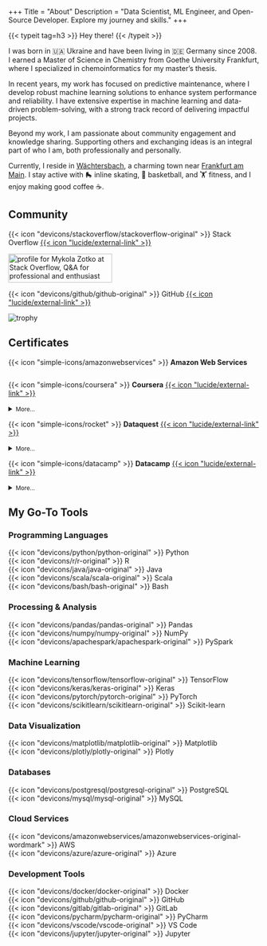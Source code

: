 +++
Title = "About"
Description = "Data Scientist, ML Engineer, and Open-Source Developer. Explore my journey and skills."
+++

{{< typeit tag=h3 >}} Hey there! {{< /typeit >}}

I was born in :ukraine: Ukraine and have been living in :de: Germany since 2008.
I earned a Master of Science in Chemistry from Goethe University Frankfurt,
where I specialized in chemoinformatics for my master’s thesis.

In recent years, my work has focused on predictive maintenance, where I develop
robust machine learning solutions to enhance system performance and reliability.
I have extensive expertise in machine learning and data-driven problem-solving,
with a strong track record of delivering impactful projects.

Beyond my work, I am passionate about community engagement and knowledge
sharing. Supporting others and exchanging ideas is an integral part of who I am,
both professionally and personally.

Currently, I reside in
[Wächtersbach](https://maps.google.com/maps?q=Wächtersbach,Germany), a charming
town near [Frankfurt am Main](https://maps.google.com/maps?q=Fankfurt,Germany).
I stay active with :roller_skate: inline skating, :basketball: basketball, and
:weight_lifting: fitness, and I enjoy making good coffee :coffee:.

## Community

{{< icon "devicons/stackoverflow/stackoverflow-original" >}} Stack Overflow
[{{< icon "lucide/external-link" >}}](https://stackoverflow.com/users/8973620/mykola-zotko)

<!-- markdownlint-disable MD033 MD013 -->

<a href="https://stackoverflow.com/users/8973620/mykola-zotko"><img class="nozoom" src="https://stackoverflow.com/users/flair/8973620.png" width="208" height="58" alt="profile for Mykola Zotko at Stack Overflow, Q&amp;A for professional and enthusiast programmers" title="profile for Mykola Zotko at Stack Overflow, Q&amp;A for professional and enthusiast programmers"></a>

<!-- markdownlint-enable MD033 MD013 -->

{{< icon "devicons/github/github-original" >}} GitHub
[{{< icon "lucide/external-link" >}}](https://github.com/zotko)

![trophy](https://github-profile-trophy.vercel.app/?username=zotko&rank=-C,-B,-?&margin-w=15)

## Certificates

{{< icon "simple-icons/amazonwebservices" >}} **Amazon Web Services**

<!-- markdownlint-disable MD013 MD033 -->
<div style="display: flex; gap: 20px; flex-wrap: wrap;">
  <div
    data-iframe-width="150"
    data-iframe-height="270"
    data-share-badge-id="47647fdb-c18f-4257-92ca-c433c123cc15"
    data-share-badge-host="https://www.credly.com">
  </div>
  <div
    data-iframe-width="150"
    data-iframe-height="270"
    data-share-badge-id="04f68a57-30fe-4737-9125-bf729e3d31da"
    data-share-badge-host="https://www.credly.com">
  </div>
  <div
    data-iframe-width="150"
    data-iframe-height="270"
    data-share-badge-id="d0a7fc6f-0b04-4ca8-bcbb-6e4685ec8ea6"
    data-share-badge-host="https://www.credly.com">
  </div>
  <div
    data-iframe-width="150"
    data-iframe-height="270"
    data-share-badge-id="3e55440b-9b1b-4ca0-97f7-1d0fcdc82620"
    data-share-badge-host="https://www.credly.com">
  </div>
  <div
    data-iframe-width="150"
    data-iframe-height="270"
    data-share-badge-id="2cf1b89d-938f-42e1-839d-df11d085c662"
    data-share-badge-host="https://www.credly.com">
  </div>
</div>
<script type="text/javascript" async src="//cdn.credly.com/assets/utilities/embed.js"></script>
<!-- markdownlint-enable MD013 MD033 -->

{{< icon "simple-icons/coursera" >}} **Coursera**
[{{< icon "lucide/external-link" >}}](https://www.coursera.org/user/0962004575c9e526d52242f3b7bdc401)

<details>
<summary><small>More...</small></summary>

- DeepLearning.AI: Sequences, Time Series and Prediction
  [{{< icon "lucide/external-link" >}}](https://www.coursera.org/account/accomplishments/verify/K6ZZ3SQSXSUM)
- DeepLearning.AI: Advanced Computer Vision with TensorFlow
  [{{< icon "lucide/external-link" >}}](https://www.coursera.org/account/accomplishments/verify/BS86ZGXS8JXF)
- DeepLearning.AI: Custom and Distributed Training with TensorFlow
  [{{< icon "lucide/external-link" >}}](https://www.coursera.org/account/accomplishments/verify/C4C2T4FJ4A38)
- DeepLearning.AI: Custom Models, Layers, and Loss Functions with TensorFlow
  [{{< icon "lucide/external-link" >}}](https://www.coursera.org/account/accomplishments/verify/ZN2YRKT27E9U)
- DeepLearning.AI: Natural Language Processing with Classification and Vector
  Spaces
  [{{< icon "lucide/external-link" >}}](https://www.coursera.org/account/accomplishments/verify/7TWFVR9SMGHA)

  </details>

{{< icon "simple-icons/rocket" >}} **Dataquest**
[{{< icon "lucide/external-link" >}}](https://app.dataquest.io/profile/mzotko)

<details>
<summary><small>More...</small></summary>

- Data Scientist in Python
  [{{< icon "lucide/external-link" >}}](https://app.dataquest.io/view_cert/FMFCSN08KFAMYZ7UQCGW)
- Data Analyst in Python
  [{{< icon "lucide/external-link" >}}](https://app.dataquest.io/view_cert/JG56VXAIXLRQQPZ6OGXH)
- Machine Learning in Python
  [{{< icon "lucide/external-link" >}}](https://app.dataquest.io/view_cert/HD90ELSVGWNOHHOJSAM5)
- Data Analysis and Visualization with Python
  [{{< icon "lucide/external-link" >}}](https://app.dataquest.io/view_cert/ZCGEX04YB7SPBUYNGVBC)
- Data Visualization with R
  [{{< icon "lucide/external-link" >}}](https://app.dataquest.io/view_cert/8LRSYDEVDJ5K6BBGV7ZY)
- APIs and Web Scraping with Python
  [{{< icon "lucide/external-link" >}}](https://app.dataquest.io/view_cert/AS4Q5S22I8AFTCF49YJL)
- Machine Learning Intermediate with Python
  [{{< icon "lucide/external-link" >}}](https://app.dataquest.io/view_cert/NI97A2TIL9FQZLOPXHBZ)
- Probability and Statistics with Python
  [{{< icon "lucide/external-link" >}}](https://app.dataquest.io/view_cert/CHE32T7DJOU89BJI796V)
- Data Cleaning with Python
  [{{< icon "lucide/external-link" >}}](https://app.dataquest.io/view_cert/5ZBJQ6BHKWRSHWW0JMM4)

</details>

{{< icon "simple-icons/datacamp" >}} **Datacamp**
[{{< icon "lucide/external-link" >}}](https://www.datacamp.com/portfolio/mzotko)

<details>
<summary><small>More...</small></summary>

- Associate Data Scientist
  [{{< icon "lucide/external-link" >}}](https://www.datacamp.com/completed/statement-of-accomplishment/track/dd403db3bb47859a469ab7724c0e379ae55c048d)
- Data Analyst
  [{{< icon "lucide/external-link" >}}](https://www.datacamp.com/completed/statement-of-accomplishment/track/f9dafb966e72a0c6936924d3f328e8adc43f4bef)

</details>

## My Go-To Tools

### Programming Languages

{{< icon "devicons/python/python-original" >}} Python  
{{< icon "devicons/r/r-original" >}} R  
{{< icon "devicons/java/java-original" >}} Java  
{{< icon "devicons/scala/scala-original" >}} Scala  
{{< icon "devicons/bash/bash-original" >}} Bash

### Processing & Analysis

{{< icon "devicons/pandas/pandas-original" >}} Pandas  
{{< icon "devicons/numpy/numpy-original" >}} NumPy  
{{< icon "devicons/apachespark/apachespark-original" >}} PySpark

### Machine Learning

{{< icon "devicons/tensorflow/tensorflow-original" >}} TensorFlow  
{{< icon "devicons/keras/keras-original" >}} Keras  
{{< icon "devicons/pytorch/pytorch-original" >}} PyTorch  
{{< icon "devicons/scikitlearn/scikitlearn-original" >}} Scikit-learn

### Data Visualization

{{< icon "devicons/matplotlib/matplotlib-original" >}} Matplotlib  
{{< icon "devicons/plotly/plotly-original" >}} Plotly

### Databases

{{< icon "devicons/postgresql/postgresql-original" >}} PostgreSQL  
{{< icon "devicons/mysql/mysql-original" >}} MySQL

### Cloud Services

{{< icon "devicons/amazonwebservices/amazonwebservices-original-wordmark" >}}
AWS  
{{< icon "devicons/azure/azure-original" >}} Azure

### Development Tools

{{< icon "devicons/docker/docker-original" >}} Docker  
{{< icon "devicons/github/github-original" >}} GitHub  
{{< icon "devicons/gitlab/gitlab-original" >}} GitLab  
{{< icon "devicons/pycharm/pycharm-original" >}} PyCharm  
{{< icon "devicons/vscode/vscode-original" >}} VS Code  
{{< icon "devicons/jupyter/jupyter-original" >}} Jupyter
